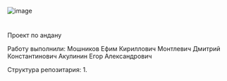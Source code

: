 ![image](https://github.com/GOOOOAAAALLL/ANDAN_PUBG-Ehh/assets/169695656/3ce57c76-7d5a-4341-bb67-1fce2f7a2a75)
# 
Проект по андану

Работу выполнили: 
 Мошников Ефим Кириллович
 Монтлевич Дмитрий Константинович
 Акулинин Егор Александрович

Структура репозитария:
 1. 
